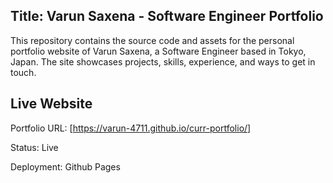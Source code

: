 ## Title: Varun Saxena - Software Engineer Portfolio

This repository contains the source code and assets for the personal portfolio website of Varun Saxena, a Software Engineer based in Tokyo, Japan. The site showcases projects, skills, experience, and ways to get in touch.

## Live Website
Portfolio URL: [https://varun-4711.github.io/curr-portfolio/]

Status: Live

Deployment: Github Pages
